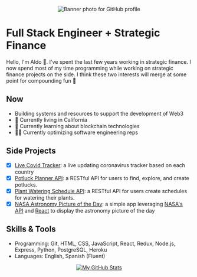 <p align="center">
  <img src="https://media-exp1.licdn.com/dms/image/C4E1BAQFDlLZlu0eSSQ/company-background_10000/0/1603209012096?e=2159024400&v=beta&t=ycOFoc2n-_8oQYO_8shz2K4cL2qaFKH-ci_pcJ-_6gM" alt="Banner photo for GitHub profile">
</p>

# Full Stack Engineer + Strategic Finance

Hello, I'm Aldo :wave:. I've spent the last few years working in strategic finance. I now spend most of my time programming while working on strategic finance projects on the side. I think these two interests will merge at some point for compounding fun :rocket:

## Now

- Building systems and resources to support the development of Web3
- 🏡 Currently living in California
- 📖 Currently learning about blockchain technologies
- 🏋️‍♂️ Currently optimizing software engineering reps

## Side Projects

- [x] [Live Covid Tracker](https://covid-worldwide-tracker.web.app): a live updating coronavirus tracker based on each country
- [x] [Potluck Planner API](https://github.com/gamboaldo/backend2): a RESTful API for users to find, explore, and create potlucks.
- [x] [Plant Watering Schedule API](https://github.com/Water-My-Plants-5-ft/backend): a RESTful API for users create schedules for watering their plants.
- [x] [NASA Astronomy Picture of the Day](https://nasa-apod-site.netlify.app/): a simple app leveraging [NASA's API](https://api.nasa.gov/) and [React](https://reactjs.org/) to display the astronomy picture of the day

## Skills & Tools

- Programming: Git, HTML, CSS, JavaScript, React, Redux, Node.js, Express, Python, PostgreSQL, Heroku
- Languages: English, Spanish (Fluent)

<p align="center">
  <a href="https://github.com/anuraghazra/github-readme-stats">
    <img src="https://github-readme-stats.vercel.app/api?username=gamboaldo&show_icons=true&count_private=true&theme=vue-dark" alt="My GitHub Stats">
  </a>
</p>
